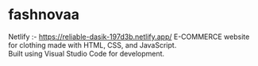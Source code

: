 # fashnovaa
Netlify :- https://reliable-dasik-197d3b.netlify.app/
E-COMMERCE website for clothing made with HTML, CSS, and JavaScript.  
Built using Visual Studio Code for development.
